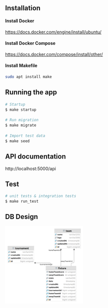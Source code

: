 ## Installation

#### Install Docker
https://docs.docker.com/engine/install/ubuntu/

#### Install Docker Compose
https://docs.docker.com/compose/install/other/

#### Install Makefile
```bash
sudo apt install make
```


## Running the app

```bash
# Startup 
$ make startup

# Run migration
$ make migrate

# Import test data
$ make seed
```

## API documentation
http://localhost:5000/api

## Test

```bash
# unit tests & integration tests 
$ make run_test
```

## DB Design
<img src="db.png" width="50%" alt="db_design">
